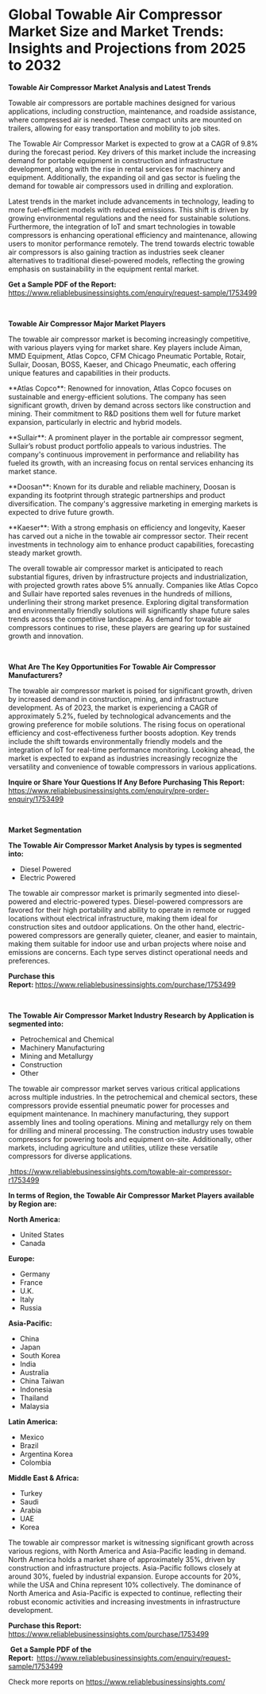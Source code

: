 <p><h1>Global Towable Air Compressor Market Size and Market Trends: Insights and Projections from 2025 to 2032</h1></p><p><strong>Towable Air Compressor Market Analysis and Latest Trends</strong></p>
<p><p>Towable air compressors are portable machines designed for various applications, including construction, maintenance, and roadside assistance, where compressed air is needed. These compact units are mounted on trailers, allowing for easy transportation and mobility to job sites.</p><p>The Towable Air Compressor Market is expected to grow at a CAGR of 9.8% during the forecast period. Key drivers of this market include the increasing demand for portable equipment in construction and infrastructure development, along with the rise in rental services for machinery and equipment. Additionally, the expanding oil and gas sector is fueling the demand for towable air compressors used in drilling and exploration.</p><p>Latest trends in the market include advancements in technology, leading to more fuel-efficient models with reduced emissions. This shift is driven by growing environmental regulations and the need for sustainable solutions. Furthermore, the integration of IoT and smart technologies in towable compressors is enhancing operational efficiency and maintenance, allowing users to monitor performance remotely. The trend towards electric towable air compressors is also gaining traction as industries seek cleaner alternatives to traditional diesel-powered models, reflecting the growing emphasis on sustainability in the equipment rental market.</p></p>
<p><strong>Get a Sample PDF of the Report:&nbsp;</strong> <a href="https://www.reliablebusinessinsights.com/enquiry/request-sample/1753499?utm_campaign=2445&utm_medium=2&utm_source=Github&utm_content=ia&utm_term=18022025&utm_id=towable-air-compressor">https://www.reliablebusinessinsights.com/enquiry/request-sample/1753499</a></p>
<p>&nbsp;</p>
<p><strong>Towable Air Compressor Major Market Players</strong></p>
<p><p>The towable air compressor market is becoming increasingly competitive, with various players vying for market share. Key players include Aiman, MMD Equipment, Atlas Copco, CFM Chicago Pneumatic Portable, Rotair, Sullair, Doosan, BOSS, Kaeser, and Chicago Pneumatic, each offering unique features and capabilities in their products.</p><p>**Atlas Copco**: Renowned for innovation, Atlas Copco focuses on sustainable and energy-efficient solutions. The company has seen significant growth, driven by demand across sectors like construction and mining. Their commitment to R&D positions them well for future market expansion, particularly in electric and hybrid models.</p><p>**Sullair**: A prominent player in the portable air compressor segment, Sullair’s robust product portfolio appeals to various industries. The company's continuous improvement in performance and reliability has fueled its growth, with an increasing focus on rental services enhancing its market stance. </p><p>**Doosan**: Known for its durable and reliable machinery, Doosan is expanding its footprint through strategic partnerships and product diversification. The company's aggressive marketing in emerging markets is expected to drive future growth.</p><p>**Kaeser**: With a strong emphasis on efficiency and longevity, Kaeser has carved out a niche in the towable air compressor sector. Their recent investments in technology aim to enhance product capabilities, forecasting steady market growth.</p><p>The overall towable air compressor market is anticipated to reach substantial figures, driven by infrastructure projects and industrialization, with projected growth rates above 5% annually. Companies like Atlas Copco and Sullair have reported sales revenues in the hundreds of millions, underlining their strong market presence. Exploring digital transformation and environmentally friendly solutions will significantly shape future sales trends across the competitive landscape. As demand for towable air compressors continues to rise, these players are gearing up for sustained growth and innovation.</p></p>
<p>&nbsp;</p>
<p><strong>What Are The Key Opportunities For Towable Air Compressor Manufacturers?</strong></p>
<p><p>The towable air compressor market is poised for significant growth, driven by increased demand in construction, mining, and infrastructure development. As of 2023, the market is experiencing a CAGR of approximately 5.2%, fueled by technological advancements and the growing preference for mobile solutions. The rising focus on operational efficiency and cost-effectiveness further boosts adoption. Key trends include the shift towards environmentally friendly models and the integration of IoT for real-time performance monitoring. Looking ahead, the market is expected to expand as industries increasingly recognize the versatility and convenience of towable compressors in various applications.</p></p>
<p><strong>Inquire or Share Your Questions If Any Before Purchasing This Report:</strong> <a href="https://www.reliablebusinessinsights.com/enquiry/pre-order-enquiry/1753499?utm_campaign=2445&utm_medium=2&utm_source=Github&utm_content=ia&utm_term=18022025&utm_id=towable-air-compressor">https://www.reliablebusinessinsights.com/enquiry/pre-order-enquiry/1753499</a></p>
<p>&nbsp;</p>
<p><strong>Market Segmentation</strong></p>
<p><strong>The Towable Air Compressor Market Analysis by types is segmented into:</strong></p>
<p><ul><li>Diesel Powered</li><li>Electric Powered</li></ul></p>
<p><p>The towable air compressor market is primarily segmented into diesel-powered and electric-powered types. Diesel-powered compressors are favored for their high portability and ability to operate in remote or rugged locations without electrical infrastructure, making them ideal for construction sites and outdoor applications. On the other hand, electric-powered compressors are generally quieter, cleaner, and easier to maintain, making them suitable for indoor use and urban projects where noise and emissions are concerns. Each type serves distinct operational needs and preferences.</p></p>
<p><strong>Purchase this Report:&nbsp;</strong><a href="https://www.reliablebusinessinsights.com/purchase/1753499?utm_campaign=2445&utm_medium=2&utm_source=Github&utm_content=ia&utm_term=18022025&utm_id=towable-air-compressor">https://www.reliablebusinessinsights.com/purchase/1753499</a></p>
<p>&nbsp;</p>
<p><strong>The Towable Air Compressor Market Industry Research by Application is segmented into:</strong></p>
<p><ul><li>Petrochemical and Chemical</li><li>Machinery Manufacturing</li><li>Mining and Metallurgy</li><li>Construction</li><li>Other</li></ul></p>
<p><p>The towable air compressor market serves various critical applications across multiple industries. In the petrochemical and chemical sectors, these compressors provide essential pneumatic power for processes and equipment maintenance. In machinery manufacturing, they support assembly lines and tooling operations. Mining and metallurgy rely on them for drilling and mineral processing. The construction industry uses towable compressors for powering tools and equipment on-site. Additionally, other markets, including agriculture and utilities, utilize these versatile compressors for diverse applications.</p></p>
<p><a href="https://www.reliablebusinessinsights.com/towable-air-compressor-r1753499?utm_campaign=2445&utm_medium=2&utm_source=Github&utm_content=ia&utm_term=18022025&utm_id=towable-air-compressor">&nbsp;https://www.reliablebusinessinsights.com/towable-air-compressor-r1753499</a></p>
<p><strong>In terms of Region, the Towable Air Compressor Market Players available by Region are:</strong></p>
<p>
    <p> <strong> North America: </strong>
        <ul>
            <li>United States</li>
            <li>Canada</li>
        </ul>
        </p> 
    <p> <strong> Europe: </strong>
        <ul>
            <li>Germany</li>
            <li>France</li>
            <li>U.K.</li>
            <li>Italy</li>
            <li>Russia</li>
        </ul>
        </p> 
    <p> <strong> Asia-Pacific: </strong>
        <ul>
            <li>China</li>
            <li>Japan</li>
            <li>South Korea</li>
            <li>India</li>
            <li>Australia</li>
            <li>China Taiwan</li>
            <li>Indonesia</li>
            <li>Thailand</li>
            <li>Malaysia</li>
        </ul>
        </p> 
    <p> <strong> Latin America: </strong>
        <ul>
            <li>Mexico</li>
            <li>Brazil</li>
            <li>Argentina Korea</li>
            <li>Colombia</li>
        </ul>
        </p> 
    <p> <strong> Middle East & Africa: </strong>
        <ul>
            <li>Turkey</li>
            <li>Saudi</li>
            <li>Arabia</li>
            <li>UAE</li>
            <li>Korea</li>
        </ul>
    </p>
    </p>
<p><p>The towable air compressor market is witnessing significant growth across various regions, with North America and Asia-Pacific leading in demand. North America holds a market share of approximately 35%, driven by construction and infrastructure projects. Asia-Pacific follows closely at around 30%, fueled by industrial expansion. Europe accounts for 20%, while the USA and China represent 10% collectively. The dominance of North America and Asia-Pacific is expected to continue, reflecting their robust economic activities and increasing investments in infrastructure development.</p></p>
<p><strong>Purchase this Report: </strong><a href="https://www.reliablebusinessinsights.com/purchase/1753499?utm_campaign=2445&utm_medium=2&utm_source=Github&utm_content=ia&utm_term=18022025&utm_id=towable-air-compressor">https://www.reliablebusinessinsights.com/purchase/1753499</a></p>
<p>&nbsp;<strong>Get a Sample PDF of the Report:&nbsp;&nbsp;</strong><a href="https://www.reliablebusinessinsights.com/enquiry/request-sample/1753499?utm_campaign=2445&utm_medium=2&utm_source=Github&utm_content=ia&utm_term=18022025&utm_id=towable-air-compressor">https://www.reliablebusinessinsights.com/enquiry/request-sample/1753499</a></p>
<p><strong></strong></p>
<p>Check more reports on <a href="https://www.reliablebusinessinsights.com/?utm_campaign=2445&utm_medium=2&utm_source=Github&utm_content=ia&utm_term=18022025&utm_id=towable-air-compressor">https://www.reliablebusinessinsights.com/</a></p>